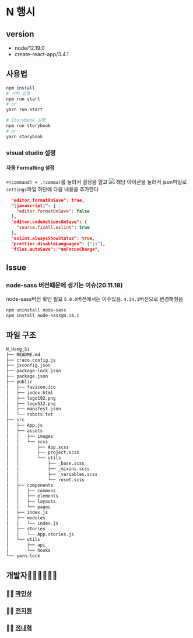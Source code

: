 # N 행시

## version

- node/12.19.0
- create-react-app/3.4.1

## 사용법

```bash
npm install
# 서버 실행
npm run start
# or
yarn run start

# Storybook 실행
npm run storybook
# or
yarn storybook
```

### visual studio 설정

#### 자동 Formatting 설정

`⌘(command) + ,(comma)`를 눌러서 설정을 열고
![](https://drive.google.com/uc?id=1maTB_bG86oe59UoIbeRW0vaavDVfZV4t)
해당 아이콘을 눌러서 json파일로 `settings`파일 하단에 다음 내용을 추가한다

```json
  "editor.formatOnSave": true,
  "[javascript]": {
    "editor.formatOnSave": false
  },
  "editor.codeActionsOnSave": {
    "source.fixAll.eslint": true
  },
  "eslint.alwaysShowStatus": true,
  "prettier.disableLanguages": ["js"],
  "files.autoSave": "onFocusChange",
```

## Issue

### node-sass 버전때문에 생기는 이슈(20.11.18)

node-sass버전 확인 필요
`5.0.0`버전에서는 이슈있음. `4.14.1`버전으로 변경해줬음

```bash
npm uninstall node-sass
npm install node-sass@4.14.1
```

## 파일 구조

```bash
N_Hang_Si
├── README.md
├── craco.config.js
├── jsconfig.json
├── package-lock.json
├── package.json
├── public
│   ├── favicon.ico
│   ├── index.html
│   ├── logo192.png
│   ├── logo512.png
│   ├── manifest.json
│   └── robots.txt
├── src
│   ├── App.js
│   ├── assets
│   │   ├── images
│   │   └── scss
│   │       ├── App.scss
│   │       ├── project.scss
│   │       └── utils
│   │           ├── _base.scss
│   │           ├── _mixins.scss
│   │           ├── _variables.scss
│   │           └── reset.scss
│   ├── components
│   │   ├── commons
│   │   ├── elements
│   │   ├── layouts
│   │   └── pages
│   ├── index.js
│   ├── modules
│   │   └── index.js
│   ├── stories
│   │   └── App.stories.js
│   └── utils
│       ├── api
│       └── hooks
└── yarn.lock
```

## 개발자🧑‍💻👩‍💻👨‍💻

### 🧑‍💻 [곽민상](https://github.com/qkaxhfms)

### 👩‍💻 [전지원](https://github.com/dddieon)

### 👨‍💻 [정내혁](https://github.com/jeongnaehyeok)
